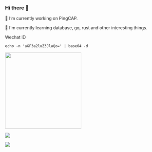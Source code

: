 ### Hi there 👋

🔭 I’m currently working on PingCAP.

🌱 I'm currently learning database, go, rust and other interesting things.

Wechat ID

```
echo -n 'aGF3a2luZ3JlaQo=' | base64 -d
```

<img src="https://github.com/user-attachments/assets/aca4edb0-066a-4d38-849d-df8373d631f6" width="250" height="250">


![](https://github-profile-summary-cards.vercel.app/api/cards/profile-details?username=hawkingrei&theme=monokai)

<img src="https://github-profile-trophy.vercel.app/?username=hawkingrei&column=4&row=2&margin-w=20&margin-h=10" />


[tidb-commits]: https://img.shields.io/badge/800+commits-black?logoColor=balck&logo=go&label=TiDB&style=social

